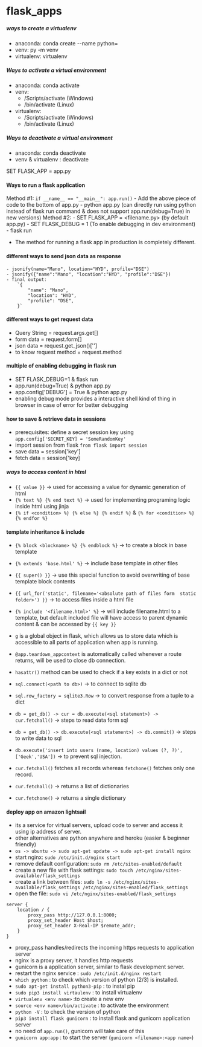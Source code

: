 # flask_apps
##### ways to create  a virtualenv
- anaconda: conda create --name <env name> python=<version>
- venv: py -m venv <env name>
- virtualenv: virtualenv <env name>

##### Ways to activate a virtual environment
- anaconda: conda activate <env name>
- venv:
    - <env name>/Scripts/activate (Windows)
    - <env name>/bin/activate (Linux)
- virtualenv:
    - <env name>/Scripts/activate (Windows)
    - <env name>/bin/activate (Linux)

##### Ways to deactivate a virtual environment
- anaconda: conda deactivate
- venv & virtualenv : deactivate

SET FLASK_APP = app.py

#### Ways to run a flask application
Method #1:
    `if __name__ == "__main__": app.run()`
    - Add the above piece of code to the bottom of app.py
    - python app.py (can directly run using python instead of flask run command & does not support app.run(debug=True) in new versions)
Method #2:
    - SET FLASK_APP = <filename.py> (by default app.py)
    - SET FLASK_DEBUG = 1 (To enable debugging in dev environment)
    - flask run

- The method for running a flask app in production is completely different.

#### different ways to send json data as response
    - jsonify(name="Mano", location="HYD", profile="DSE")
    - jsonify({"name":"Mano", "location":"HYD", "profile":"DSE"})
    - final output: 
        `{
            "name": "Mano",
            "location": "HYD",
            "profile": "DSE",
        }`
#### different ways to get request data 
- Query String  = request.args.get[<key>]
- form data = request.form[<key>]
- json data = request.get_json()['<key>'] 
- to know request method = request.method

#### multiple of enabling debugging in flask run
- SET FLASK_DEBUG=1 & flask run
- app.run(debug=True) & python app.py
- app.config['DEBUG'] = True & python app.py
- enabling debug mode provides a interactive shell kind of thing in browser in case of error for better debugging

#### how to save & retrieve data in sessions
 - prerequisites: define a secret session key using `app.config['SECRET_KEY] = 'SomeRandomKey'`
 - import session from flask `from flask import session`
 - save data = session['key']
 - fetch data = session['key]

##### ways to access content in html
- `{{ value }}` -> used for accessing a value for dynamic generation of html
- `{% text %} {% end text %}` -> used for implementing programing logic inside html using jinja
- `{% if <condition> %} {% else %} {% endif %}` & `{% for <condition> %} {% endfor %}`

#### template inheritance & include
- `{% block <blockname> %} {% endblock %}` -> to create a block in base template
- `{% extends 'base.html' %}` -> include base template in other files
- `{{ super() }}` -> use this special function to avoid overwriting of base template block contents
- `{{ url_for('static', filename='<absolute path of files form  static folder>') }}` -> to access files inside a html file
- `{% include '<filename.html>' %}` -> will include filename.html to a template, but default included file will have access to parent dynamic content & can be accessed by `{{ key }}`

- `g` is a global object in flask, which allows us to store data which is accessible to all parts of application when app is running.
- `@app.teardown_appcontext` is automatically called whenever a route returns, will be used to close db connection.
- `hasattr()` method can be used to check if a key exists in a dict or not
- `sql.connect(<path to db>)` -> to connect to sqlite db
- `sql.row_factory = sqlite3.Row`  -> to convert response from a tuple to a dict
- `db = get_db() -> cur = db.execute(<sql statement>) -> cur.fetchall()` -> steps to read data form sql
- `db = get_db() -> db.execute(<sql statement>) -> db.commit()` -> steps to write data to sql
- `db.execute('insert into users (name, location) values (?, ?)', ['Geek','USA'])` -> to prevent sql injection.
- `cur.fetchall()` fetches all records whereas `fetchone()` fetches only one record.
- `cur.fetchall()` -> returns a list of dictionaries
- `cur.fetchone()` -> returns a single dictionary

#### deploy app on amazon lightsail
- its a service for virtual servers, upload code to server and access it using ip address of server.
- other alternatives are python anywhere and heroku (easier & beginner friendly)
- `os -> ubuntu -> sudo apt-get update -> sudo apt-get install nginx`
- start nginx: `sudo /etc/init.d/nginx start`
- remove default configuration: `sudo rm /etc/sites-enabled/default`
- create a new file with flask settings: `sudo touch /etc/nginx/sites-available/flask_settings`
- create a link between files: `sudo ln -s /etc/nginx/sites-available/flask_settings /etc/nginx/sites-enabled/flask_settings`
- open the file: `sudo vi /etc/nginx/sites-enabled/flask_settings`
```
server {
    location / {
        proxy_pass http://127.0.0.1:8000;
        proxy_set_header Host $host;
        proxy_set_header X-Real-IP $remote_addr;
    }
}
```
- proxy_pass handles/redirects the incoming https requests to application server
- nginx is a proxy server, it handles http requests
- gunicorn is a application server, similar to flask development server.
- restart the nginx service : `sudo /etc/init.d/nginx restart`
- `which python` : to check which  version of python (2/3) is installed.
- `sudo apt-get install python3-pip` : to instal pip
- `sudo pip3 install virtaulenv` : to install virtualenv
- `virtualenv <env name>` :to create a new env
- `source <env name>/bin/activate` : to activate the environment
- `python -V` : to check the version of python
- `pip3 install flask gunicorn` : to install flask and gunicorn application server
- no need of `app.run()`, gunicorn will take care of this
- `gunicorn app:app` : to start the server (`gunicorn <filename>:<app name>`)
